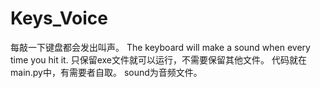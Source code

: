 # Keys_Voice
每敲一下键盘都会发出叫声。
The keyboard will make a sound when every time you hit it.
只保留exe文件就可以运行，不需要保留其他文件。
代码就在main.py中，有需要者自取。
sound为音频文件。

